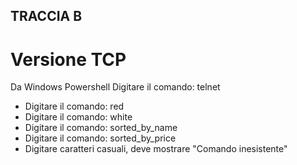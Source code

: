 ## TRACCIA B
# Versione TCP
Da Windows Powershell
Digitare il comando: telnet <ip> <porta>
- Digitare il comando: red
- Digitare il comando: white
- Digitare il comando: sorted_by_name
- Digitare il comando: sorted_by_price
- Digitare caratteri casuali, deve mostrare "Comando inesistente"
